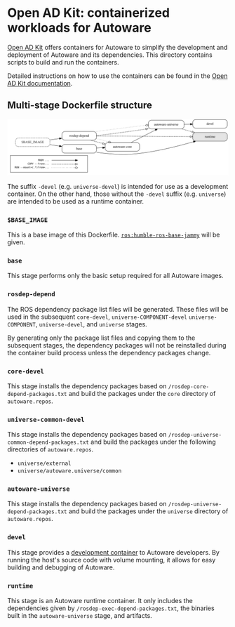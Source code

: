 # Open AD Kit: containerized workloads for Autoware

[Open AD Kit](https://autoware.org/open-ad-kit/) offers containers for Autoware to simplify the development and deployment of Autoware and its dependencies. This directory contains scripts to build and run the containers.

Detailed instructions on how to use the containers can be found in the [Open AD Kit documentation](https://autowarefoundation.github.io/autoware-documentation/main/installation/autoware/docker-installation/).

## Multi-stage Dockerfile structure

![](./img/Dockerfile.svg)

The suffix `-devel` (e.g. `universe-devel`) is intended for use as a development container. On the other hand, those without the `-devel` suffix (e.g. `universe`) are intended to be used as a runtime container.

### `$BASE_IMAGE`

This is a base image of this Dockerfile. [`ros:humble-ros-base-jammy`](https://hub.docker.com/_/ros/tags?page=&page_size=&ordering=&name=humble-ros-base-jammy) will be given.

### `base`

This stage performs only the basic setup required for all Autoware images.

### `rosdep-depend`

The ROS dependency package list files will be generated.
These files will be used in the subsequent `core-devel`, `universe-COMPONENT-devel` `universe-COMPONENT`, `universe-devel`, and `universe` stages.

By generating only the package list files and copying them to the subsequent stages, the dependency packages will not be reinstalled during the container build process unless the dependency packages change.

### `core-devel`

This stage installs the dependency packages based on `/rosdep-core-depend-packages.txt` and build the packages under the `core` directory of `autoware.repos`.

### `universe-common-devel`

This stage installs the dependency packages based on `/rosdep-universe-common-depend-packages.txt` and build the packages under the following directories of `autoware.repos`.

- `universe/external`
- `universe/autoware.universe/common`

### `autoware-universe`

This stage installs the dependency packages based on `/rosdep-universe-depend-packages.txt` and build the packages under the `universe` directory of `autoware.repos`.

### `devel`

This stage provides a [development container](https://containers.dev) to Autoware developers. By running the host's source code with volume mounting, it allows for easy building and debugging of Autoware.

### `runtime`

This stage is an Autoware runtime container. It only includes the dependencies given by `/rosdep-exec-depend-packages.txt`, the binaries built in the `autoware-universe` stage, and artifacts.
